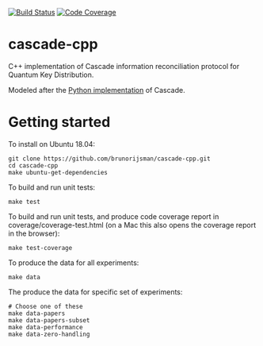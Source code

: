 [![Build Status](https://travis-ci.org/brunorijsman/cascade-cpp.svg?branch=master)](https://travis-ci.org/brunorijsman/cascade-cpp)    [![Code Coverage](https://codecov.io/gh/brunorijsman/cascade-cpp/branch/master/graph/badge.svg)](https://codecov.io/gh/brunorijsman/cascade-cpp)

# cascade-cpp

C++ implementation of Cascade information reconciliation protocol for Quantum Key Distribution.

Modeled after the [Python implementation](https://github.com/brunorijsman/cascade-python) of Cascade.

# Getting started

To install on Ubuntu 18.04:

    git clone https://github.com/brunorijsman/cascade-cpp.git
    cd cascade-cpp
    make ubuntu-get-dependencies

To build and run unit tests:

    make test

To build and run unit tests, and produce code coverage report in coverage/coverage-test.html (on a
Mac this also opens the coverage report in the browser):

    make test-coverage

To produce the data for all experiments:

    make data

The produce the data for specific set of experiments:

    # Choose one of these
    make data-papers
    make data-papers-subset
    make data-performance
    make data-zero-handling

